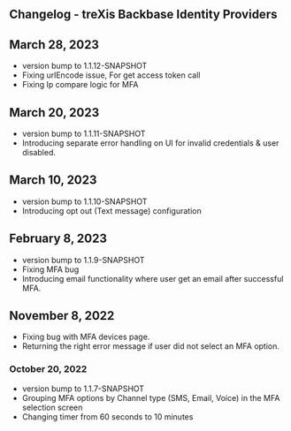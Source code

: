 
## Changelog - treXis Backbase Identity Providers

## March 28, 2023
- version bump to 1.1.12-SNAPSHOT
- Fixing urlEncode issue, For get access token call
- Fixing Ip compare logic for MFA

## March 20, 2023
- version bump to 1.1.11-SNAPSHOT
- Introducing separate error handling on UI for invalid credentials & user disabled.

## March 10, 2023
- version bump to 1.1.10-SNAPSHOT
- Introducing opt out (Text message) configuration

## February 8, 2023
- version bump to 1.1.9-SNAPSHOT
- Fixing MFA bug 
- Introducing email functionality where user get an email after successful MFA.

## November 8, 2022
- Fixing bug with MFA devices page.
- Returning the right error message if user did not select an MFA option.

### October 20, 2022

- version bump to 1.1.7-SNAPSHOT
- Grouping MFA options by Channel type (SMS, Email, Voice) in the MFA selection screen
- Changing timer from 60 seconds to 10 minutes

